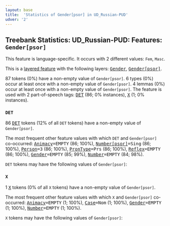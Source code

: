 ```yaml
---
layout: base
title:  'Statistics of Gender[psor] in UD_Russian-PUD'
udver: '2'
---
```


## Treebank Statistics: UD_Russian-PUD: Features: `Gender[psor]`

This feature is language-specific.
It occurs with 2 different values: `Fem`, `Masc`.

This is a <a href="../../u/overview/feat-layers.html">layered feature</a> with the following layers: <tt><a href="ru_pud-feat-Gender.html">Gender</a></tt>, <tt><a href="ru_pud-feat-Gender-psor.html">Gender[psor]</a></tt>.

87 tokens (0%) have a non-empty value of `Gender[psor]`.
6 types (0%) occur at least once with a non-empty value of `Gender[psor]`.
4 lemmas (0%) occur at least once with a non-empty value of `Gender[psor]`.
The feature is used with 2 part-of-speech tags: <tt><a href="ru_pud-pos-DET.html">DET</a></tt> (86; 0% instances), <tt><a href="ru_pud-pos-X.html">X</a></tt> (1; 0% instances).

### `DET`

86 <tt><a href="ru_pud-pos-DET.html">DET</a></tt> tokens (12% of all `DET` tokens) have a non-empty value of `Gender[psor]`.

The most frequent other feature values with which `DET` and `Gender[psor]` co-occurred: <tt><a href="ru_pud-feat-Animacy.html">Animacy</a></tt><tt>=EMPTY</tt> (86; 100%), <tt><a href="ru_pud-feat-Number-psor.html">Number[psor]</a></tt><tt>=Sing</tt> (86; 100%), <tt><a href="ru_pud-feat-Person.html">Person</a></tt><tt>=3</tt> (86; 100%), <tt><a href="ru_pud-feat-PronType.html">PronType</a></tt><tt>=Prs</tt> (86; 100%), <tt><a href="ru_pud-feat-Reflex.html">Reflex</a></tt><tt>=EMPTY</tt> (86; 100%), <tt><a href="ru_pud-feat-Gender.html">Gender</a></tt><tt>=EMPTY</tt> (85; 99%), <tt><a href="ru_pud-feat-Number.html">Number</a></tt><tt>=EMPTY</tt> (84; 98%).

`DET` tokens may have the following values of `Gender[psor]`:


### `X`

1 <tt><a href="ru_pud-pos-X.html">X</a></tt> tokens (0% of all `X` tokens) have a non-empty value of `Gender[psor]`.

The most frequent other feature values with which `X` and `Gender[psor]` co-occurred: <tt><a href="ru_pud-feat-Animacy.html">Animacy</a></tt><tt>=EMPTY</tt> (1; 100%), <tt><a href="ru_pud-feat-Case.html">Case</a></tt><tt>=Nom</tt> (1; 100%), <tt><a href="ru_pud-feat-Gender.html">Gender</a></tt><tt>=EMPTY</tt> (1; 100%), <tt><a href="ru_pud-feat-Number.html">Number</a></tt><tt>=EMPTY</tt> (1; 100%).

`X` tokens may have the following values of `Gender[psor]`:


